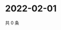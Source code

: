 # 2022-02-01

共 0 条

<!-- BEGIN WEIBO -->
<!-- 最后更新时间 Tue Feb 01 2022 10:00:42 GMT+0800 (China Standard Time) -->

<!-- END WEIBO -->
